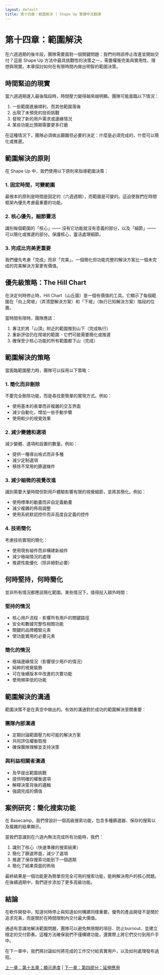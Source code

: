```yaml
---
layout: default
title: 第十四章：範圍解決 | Shape Up 繁體中文翻譯
---
```


# 第十四章：範圍解決

在六週週期的後半段，團隊需要面對一個關鍵問題：我們何時該停止改進並開始交付？這是 Shape Up 方法中最具挑戰性的決策之一，需要權衡完美與實用性、理想與現實。本章探討如何在有限時間內做出明智的範圍決策。

## 時間緊迫的現實

當六週週期進入最後階段時，時間壓力變得越來越明顯。團隊可能面臨以下情況：

1. 一些範圍進展順利，而其他範圍落後
2. 出現了未預見的技術挑戰
3. 發現了新的用戶需求或邊緣情況
4. 某些功能比預期需要更多打磨

在這種情況下，團隊必須做出艱難但必要的決定：什麼是必須完成的，什麼可以簡化或推遲。

## 範圍解決的原則

在 Shape Up 中，我們使用以下原則來指導範圍決策：

### 1. 固定時間，可變範圍

最根本的原則是時間是固定的（六週週期），而範圍是可變的。這迫使我們在時間框架內優先考慮最重要的功能。

### 2. 核心優先，細節靈活

識別每個範圍的「核心」—— 沒有它功能就沒有意義的部分，以及「細節」—— 可以簡化或推遲的部分。保護核心，靈活處理細節。

### 3. 完成比完美更重要

我們優先考慮「完成」而非「完美」。一個簡化但功能完整的解決方案比一個未完成的完美解決方案更有價值。

## 優先級策略：The Hill Chart

在決定何時停止時，Hill Chart（山丘圖）是一個有價值的工具。它顯示了每個範圍在「向上爬坡」（弄清楚解決方案）和「下坡」（執行已知解決方案）階段的位置。

當時間有限時，團隊應該：

1. 專注於將「山頂」附近的範圍推到山下（完成執行）
2. 重新評估仍在爬坡的範圍 - 它們可能需要簡化或推遲
3. 確保至少核心功能的所有範圍都下山（完成）

## 範圍解決的策略

當面臨範圍壓力時，團隊可以採用以下策略：

### 1. 簡化而非刪除

不要完全刪除功能，而是尋找更簡單的實現方式。例如：
- 使用基本的表單而非複雜的交互界面
- 減少自動化，增加一些手動步驟
- 使用較少的視覺效果

### 2. 減少變體和選項

減少變體、選項和設置的數量。例如：
- 提供一種導出格式而非多種
- 減少定制選項
- 移除不常用的篩選條件

### 3. 減少細微的視覺改進

識別需要大量時間但對用戶體驗影響有限的視覺細節，並將其簡化。例如：
- 使用標準的動畫而非自定義動畫
- 減少複雜的佈局調整
- 使用系統默認控件而非高度自定義的控件

### 4. 技術簡化

考慮技術實現的簡化：
- 使用現有組件而非構建新組件
- 減少極端情況的處理
- 推遲性能優化（除非絕對必要）

## 何時堅持，何時簡化

並非所有情況都應該簡化範圍。某些情況下，值得投入額外時間：

### 堅持的情況

- 核心用戶流程 - 影響所有用戶的關鍵路徑
- 安全和數據完整性相關功能
- 關鍵的品牌體驗元素
- 使功能實用的必要元素

### 簡化的情況

- 極端邊緣情況（影響很少用戶的情況）
- 純粹的視覺裝飾
- 可在後續版本中改進的次要功能
- 使用頻率低的功能

## 範圍解決的溝通

範圍決策不是在真空中做出的。有效的溝通對於成功的範圍解決至關重要：

### 團隊內部溝通

- 定期討論範圍壓力和可能的解決方案
- 共同評估權衡取捨
- 確保團隊理解並支持決策

### 與利益相關者溝通

- 及早提出範圍挑戰
- 提供明確的權衡選項
- 解釋決策背後的邏輯
- 強調完成的價值

## 案例研究：簡化搜索功能

在 Basecamp，我們曾設計一個高級搜索功能，包含多種篩選器、保存的搜索以及複雜的結果顯示。

當我們意識到在六週內無法完成所有功能時，我們：
1. 識別了核心（快速準確的搜索結果）
2. 簡化了篩選界面，減少了選項
3. 推遲了保存搜索功能到下一個週期
4. 簡化了結果頁面的佈局

最終結果是一個功能更為簡單但完全可用的搜索功能，能夠解決用戶的核心問題。在後續週期中，我們逐步添加了更多高級功能。

## 結論

在軟件開發中，知道何時停止與知道如何構建同樣重要。優秀的產品開發不是關於追求完美，而是關於在時間限制內交付最大價值。

通過有意識地解決範圍問題，團隊可以避免無限期的項目、防止burnout、並建立穩定的交付節奏。這種方法確保我們不僅構建功能，還實際上將它們交付到用戶手中。

在下一章中，我們將討論如何將完成的工作交付給真實用戶，以及如何處理發布過程。

[上一章：第十五章：顯示進度](./15-show-progress.html) | [下一章：第四部分：延伸應用](./17-part4.html) 